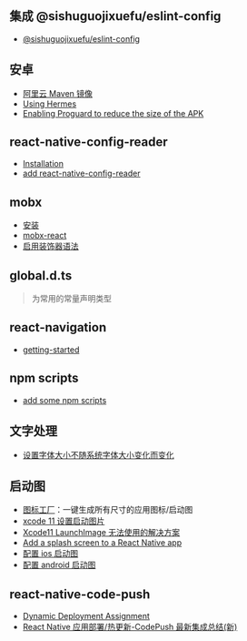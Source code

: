 ## 集成 @sishuguojixuefu/eslint-config

- [@sishuguojixuefu/eslint-config](https://github.com/sishuguojixuefu/eslint-config)

## 安卓

- [阿里云 Maven 镜像](https://developer.aliyun.com/mirror/maven?spm=a2c6h.13651102.0.0.53322f70JXKPsP)
- [Using Hermes](https://reactnative.cn/docs/hermes/)
- [Enabling Proguard to reduce the size of the APK](https://reactnative.cn/docs/signed-apk-android/#enabling-proguard-to-reduce-the-size-of-the-apk-optional)

## react-native-config-reader

- [Installation](https://github.com/csath/react-native-config-reader)
- [add react-native-config-reader](http://j.mp/2PN5GNQ)

## mobx

- [安装](https://cn.mobx.js.org/#%E5%AE%89%E8%A3%85)
- [mobx-react](https://cn.mobx.js.org/refguide/observer-component.html)
- [启用装饰器语法](https://cn.mobx.js.org/best/decorators.html#%E5%90%AF%E7%94%A8%E8%A3%85%E9%A5%B0%E5%99%A8%E8%AF%AD%E6%B3%95)

## global.d.ts

> 为常用的常量声明类型

## react-navigation

- [getting-started](https://reactnavigation.org/docs/zh-Hans/getting-started.html)

## npm scripts

- [add some npm scripts](https://github.com/sishuguojixuefu/eact-native-template-sishu/commit/c04373e654dc36ed24315d4527f54e04368cea30)

## 文字处理

- [设置字体大小不随系统字体大小变化而变化](http://j.mp/2tnmVxF)

## 启动图

- [图标工厂](https://icon.wuruihong.com/)：一键生成所有尺寸的应用图标/启动图
- [xcode 11 设置启动图片](https://www.jianshu.com/p/903ec089c7f5)
- [Xcode11 LaunchImage 无法使用的解决方案](https://juejin.im/post/5d8ac5dde51d4578440fe5b9)
- [Add a splash screen to a React Native app](https://medium.com/@appstud/add-a-splash-screen-to-a-react-native-app-810492e773f9)
- [配置 ios 启动图](https://github.com/sishuguojixuefu/react-native-template-sishu/commit/02f3b257a9ee5d81a1e603241d05ccf0d7970147)
- [配置 android 启动图](https://github.com/sishuguojixuefu/react-native-template-sishu/commit/891e1086dfb11a758dc10c73313305400fc92a82)

## react-native-code-push

- [Dynamic Deployment Assignment](https://github.com/microsoft/react-native-code-push#dynamic-deployment-assignment)
- [React Native 应用部署/热更新-CodePush 最新集成总结(新)](https://github.com/crazycodeboy/RNStudyNotes/tree/master/React%20Native%E5%BA%94%E7%94%A8%E9%83%A8%E7%BD%B2%E3%80%81%E7%83%AD%E6%9B%B4%E6%96%B0-CodePush%E6%9C%80%E6%96%B0%E9%9B%86%E6%88%90%E6%80%BB%E7%BB%93)
